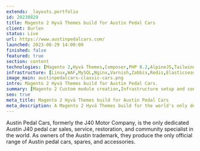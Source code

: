 ```yaml
---
extends: _layouts.portfolio
id: 20230829
title: Magento 2 Hyvä Themes build for Austin Pedal Cars
client: Burlen
status: Live
url: https://www.austinpedalcars.com/
launched: 2023-08-29 14:00:00
finished: false
featured: true
section: content
technologies: [Magento 2,Hyvä Themes,Composer,PHP 8.2,AlpineJS,TailwindCSS]
infrastructure: [Linux,WAF,MySQL,Nginx,Varnish,Zabbix,Redis,Elasticsearch,RabbitMQ]
image_main: austinpedalcars-classic-cars.png
intro: Magento 2 Hyvä Themes build for Austin Pedal Cars.
summary: [Magento 2 Custom module creation,Infrastructure setup and configuration,Ongoing monitoring of the solution,Support and update planning,Module suggestion to improve sales and user experience,Security service setup and configuration and monitoring]
seo: true
meta_title: Magento 2 Hyvä Themes build for Austin Pedal Cars
meta_description: A Magento 2 Hyvä Themes build for the world's only dedicated Austin J40 pedal car sales, service, restoration, and community specialist.
---
```


Austin Pedal Cars, formerly the J40 Motor Company, is the only dedicated Austin J40 pedal car sales, service, restoration, and community specialist in the world. As owners of the Austin trademark, they produce the only official range of Austin pedal cars, spares, and accessories.